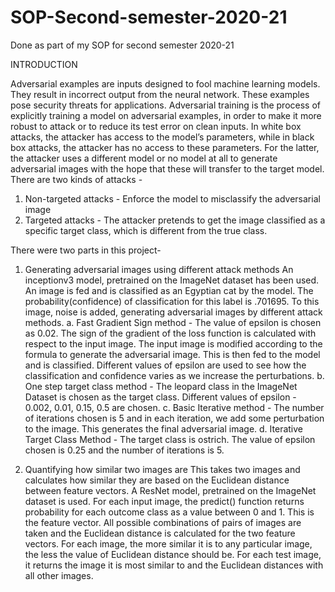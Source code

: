 # SOP-Second-semester-2020-21

Done as part of my SOP for second semester 2020-21

INTRODUCTION

Adversarial examples are inputs designed to fool machine learning models. They result in 
incorrect output from the neural network. These examples pose security threats for 
applications.
Adversarial training is the process of explicitly training a model on adversarial examples, 
in order to make it more robust to attack or to reduce its test error on clean inputs. 
In white box attacks, the attacker has access to the model’s parameters, while in black 
box attacks, the attacker has no access to these parameters. For the latter, the attacker 
uses a different model or no model at all to generate adversarial images with the hope that 
these will transfer to the target model. 
There are two kinds of attacks -
1. Non-targeted attacks - Enforce the model to misclassify the adversarial image
2. Targeted attacks - The attacker pretends to get the image classified as a specific 
   target class, which is different from the true class.
   
There were two parts in this project-
1. Generating adversarial images using different attack methods
An inceptionv3 model, pretrained on the ImageNet dataset has been used. An image is 
fed and is classified as an Egyptian cat by the model. The probability(confidence) of 
classification for this label is .701695. To this image, noise is added, generating 
adversarial images by different attack methods.
a. Fast Gradient Sign method - The value of epsilon is chosen as 0.02. The sign of 
the gradient of the loss function is calculated with respect to the input image. The 
input image is modified according to the formula to generate the adversarial 
image. This is then fed to the model and is classified. Different values of epsilon 
are used to see how the classification and confidence varies as we increase the 
perturbations.
b. One step target class method - The leopard class in the ImageNet Dataset is chosen 
as the target class. Different values of epsilon - 0.002, 0.01, 0.15, 0.5 are chosen.
c. Basic Iterative method - The number of iterations chosen is 5 and in each iteration, 
we add some perturbation to the image. This generates the final adversarial image. 
d. Iterative Target Class Method - The target class is ostrich. The value of epsilon 
chosen is 0.25 and the number of iterations is 5. 

2. Quantifying how similar two images are 
This takes two images and calculates how similar they are based on the Euclidean 
distance between feature vectors. A ResNet model, pretrained on the ImageNet dataset is 
used. For each input image, the predict() function returns probability for each outcome 
class as a value between 0 and 1. This is the feature vector. All possible combinations of 
pairs of images are taken and the Euclidean distance is calculated for the two feature 
vectors. For each image, the more similar it is to any particular image, the less the value 
of Euclidean distance should be. For each test image, it returns the image it is most 
similar to and the Euclidean distances with all other images.
